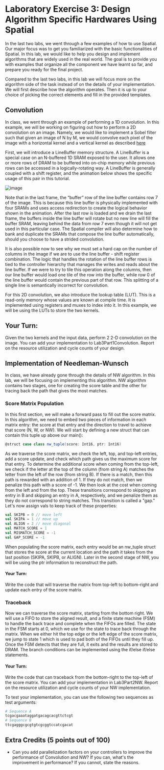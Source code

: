 # Laboratory Exercise 3: Design Algorithm Specific Hardwares Using Spatial
In the last two labs, we went through a few examples of how to use Spatial. Our major focus was to get you familiarized with the basic functionalities of Spatial. In this lab, we would like to help you design and implement algorithms that are widely used in the real world. The goal is to provide you with examples that organize all the component we have learnt so far, and prepare you ready for the final project.

Compared to the last two labs, in this lab we will focus more on the algorithm side of the task instead of on the details of your implementation. We will first describe how the algorithm operates. Then it is up to your choice of picking the correct elements and fill in the provided templates. 

## Convolution
In class, we went through an example of performing a 1D convolution. In this example, we will be working on figuring out how to perform a 2D convolution on an image. Namely, we would like to implement a Sobel filter such that given an image of N by M, we would convolve each pixel of the image with a horizontal kernel and a vertical kernel as described [here](https://en.wikipedia.org/wiki/Sobel_operator)

First, we will introduce a LineBuffer memory structure. A LineBuffer is a special case on an N-buffered 1D SRAM exposed to the user. It allows one or more rows of DRAM to be buffered into on-chip memory while previous rows can be accessed in a logically-rotating way. A LineBuffer is generally coupled with a shift register, and the animation below shows the specific usage of this pair in this tutorial.

![image](./img/lbsr.gif)

Note that in the last frame, the “buffer” row of the line buffer contains row 7 of the image. This is because this line buffer is physically implemented with four SRAMs and uses access redirection to create the logical behavior shown in the animation. After the last row is loaded and we drain the last frame, the buffers inside the line buffer will rotate but no new line will fill the buffer SRAM, leaving behind the data from row 7 even though it will not get used in this particular case. The Spatial compiler will also determine how to bank and duplicate the SRAMs that compose the line buffer automatically, should you choose to have a strided convolution.

It is also possible now to see why we must set a hard cap on the number of columns in the image if we are to use the line buffer - shift register combination. The logic that handles the rotation of the line buffer rows is tied to the controller hierarchy that manages the writes and reads about the line buffer. If we were to try to tile this operation along the columns, then our line buffer would load one tile of the row into the buffer, while row 0 of the line buffer would contain the previous part of that row. This splitting of a single line is semantically incorrect for convolution.

For this 2D convolution, we also introduce the lookup table (LUT). This is a read-only memory whose values are known at compile time. It is implemented using registers and muxes to index into it. In this example, we will be using the LUTs to store the two kernels.

## Your Turn:
Given the two kernels and the input data, perform 2 2-D convolution on the image. You can add your implementation to Lab3Part1Convolution. Report on the resource utilization and cycle counts of your design. 


## Implementation of Needleman-Wunsch
In class, we have already gone through the details of NW algorithm. In this lab, we will be focusing on implementing this algorithm. NW algorithm contains two stages, one for creating the score table and the other for tracing back the path that gives the most matches.

### Score Matrix Population
In this first section, we will make a forward pass to fill out the score matrix. In this algorithm, we need to embed two pieces of information in each matrix entry: the score at that entry and the direction to travel to achieve that score (N, W, or NW). We will start by defining a new struct that can contain this tuple up above our main():

```scala
@struct case class nw_tuple(score: Int16, ptr: Int16)
```
As we traverse the score matrix, we check the left, top, and top-left entries, add a score update, and check which path gives us the maximum score for that entry. To determine the additional score when coming from the top-left, we check if the letter at the top of the column (from string A) matches the letter from the left of the row (from string B). If there is a match, then this path is rewarded with an addition of 1. If they do not match, then we penalize this path with a score of -1. We then look at the cost when coming from the left and from the top. These transitions correspond to skipping an entry in B and skipping an entry in A, respectively, and we penalize them as they do not correspond to string matches. This transition is called a "gap." Let's now assign vals to keep track of these properties:

```scala
val SKIPB = 0 // move left
val SKIPA = 1 // move up
val ALIGN = 2 // move diagonal
val MATCH_SCORE = 1
val MISMATCH_SCORE = -1
val GAP_SCORE = -1
```

When populating the score matrix, each entry would be an nw_tuple struct that stores the score at the current location and the path it takes from the last position (SKIPA, SKIPB, or ALIGN). Later in the second stage of NW, you will be using the ptr information to reconstruct the path.

#### Your Turn:
Write the code that will traverse the matrix from top-left to bottom-right and update each entry of the score matrix.

### Traceback
Now we can traverse the score matrix, starting from the bottom right. We will use a FIFO to store the aligned result, and a finite state machine (FSM) to handle the back trace and complete when the FIFOs are filled. The state in the FSM starts at 0, which we use for the state to trace back through the matrix. When we either hit the top edge or the left edge of the score matrix, we jump to state 1 which is used to pad both of the FIFOs until they fill up. Once the FSM detects that they are full, it exits and the results are stored to DRAM. The branch conditions can be implemented using the if/else if/else statements. 

#### Your Turn:
Write the code that can traceback from the bottom-right to the top-left of the score matrix. You can add your implementation in Lab3Part2NW. Report on the resource utilization and cycle counts of your NW implementation.

To test your implementation, you can use the following two sequences as test arguments: 
```bash
# Sequence A
tcgacgaaataggatgacagcacgttctcgt 
# Sequence B
ttcgagggcgcgtgtcgcggtccatcgacat
```

 
## Extra Credits (5 points out of 100)
* Can you add parallelization factors on your controllers to improve the performance of Convolution and NW? If you can, what's the improvement in performance? If you cannot, state the reasons. 
